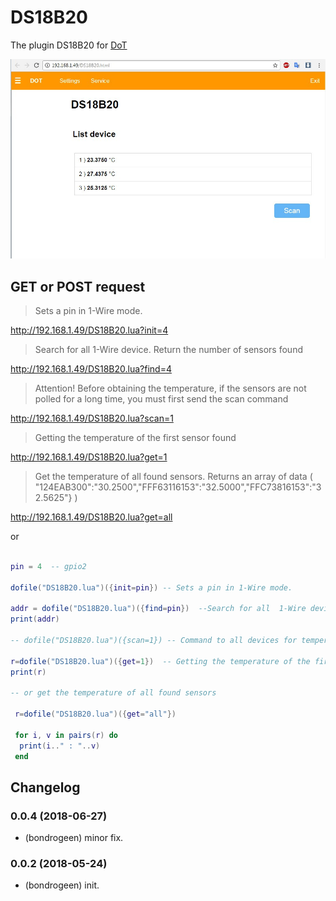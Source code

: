 # DS18B20
 
The plugin DS18B20 for [DoT](https://github.com/bondrogeen/DoT)

![alt-текст](https://raw.githubusercontent.com/bondrogeen/DS18B20/master/doc/Screenshot1.jpg "Screenshot1.jpg")

## GET or POST request

> Sets a pin in 1-Wire mode.

http://192.168.1.49/DS18B20.lua?init=4 

> Search for all  1-Wire device. Return the number of sensors found

http://192.168.1.49/DS18B20.lua?find=4

> Attention! Before obtaining the temperature, if the sensors are not polled for a long time, you must first send the scan command

http://192.168.1.49/DS18B20.lua?scan=1 

> Getting the temperature of the first sensor found

http://192.168.1.49/DS18B20.lua?get=1 

> Get the temperature of all found sensors. Returns an array of data  ( "124EAB300":"30.2500","FFF63116153":"32.5000","FFC73816153":"32.5625"} )

http://192.168.1.49/DS18B20.lua?get=all


or

```lua

pin = 4  -- gpio2

dofile("DS18B20.lua")({init=pin}) -- Sets a pin in 1-Wire mode.

addr = dofile("DS18B20.lua")({find=pin})  --Search for all  1-Wire device. Return the number of sensors found
print(addr)

-- dofile("DS18B20.lua")({scan=1}) -- Command to all devices for temperature conversion

r=dofile("DS18B20.lua")({get=1})  -- Getting the temperature of the first sensor found
print(r)

-- or get the temperature of all found sensors

 r=dofile("DS18B20.lua")({get="all"})
 
 for i, v in pairs(r) do
  print(i.." : "..v)
 end

```

## Changelog

### 0.0.4 (2018-06-27)
* (bondrogeen) minor fix.
### 0.0.2 (2018-05-24)
* (bondrogeen) init.



